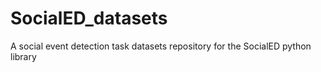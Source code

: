 # SocialED_datasets
A social event detection task datasets repository for the SocialED python library



